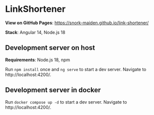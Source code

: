 # LinkShortener
**View on GitHub Pages**: https://snork-maiden.github.io/link-shortener/

**Stack**: Angular 14, Node.js 18

## Development server on host

**Requirements**: Node.js 18, npm

Run `npm install` once and `ng serve` to start a dev server. Navigate to http://localhost:4200/.

## Development server in docker

Run `docker compose up -d` to start a dev server. Navigate to http://localhost:4200/.
